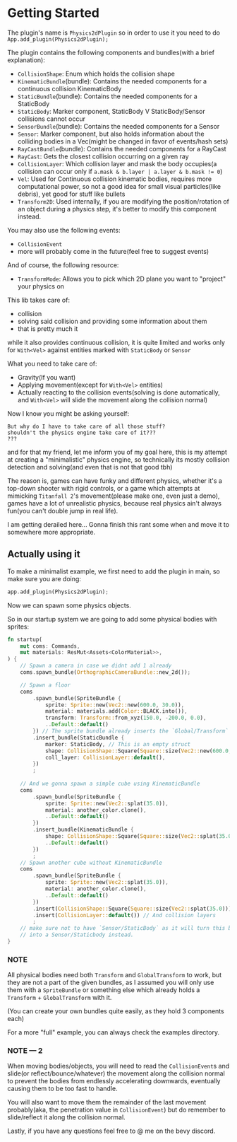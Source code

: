 # Getting Started

The plugin's name is `Physics2dPlugin` so in order to use it you need to do `App.add_plugin(Physics2dPlugin);`

The plugin contains the following components and bundles(with a brief explanation):

- `CollisionShape`: Enum which holds the collision shape
- `KinematicBundle`(bundle): Contains the needed components for a continuous collision KinematicBody
- `StaticBundle`(bundle): Contains the needed components for a StaticBody
- `StaticBody`: Marker component, StaticBody V StaticBody/Sensor collisions cannot occur
- `SensorBundle`(bundle): Contains the needed components for a Sensor
- `Sensor`: Marker component, but also holds information about the colliding bodies in a Vec(might be changed in favor of events/hash sets)
- `RayCastBundle`(bundle): Contains the needed components for a RayCast
- `RayCast`: Gets the closest collision occurring on a given ray
- `CollisionLayer`: Which collision layer and mask the body occupies(a collision can occur only if `a.mask & b.layer | a.layer & b.mask != 0`)
- `Vel`: Used for Continuous collision kinematic bodies, requires more computational power, so not a good idea for small visual particles(like debris), yet good for stuff like bullets
- `Transform2D`: Used internally, if you are modifying the position/rotation of an object during a physics step, it's better to modify this component instead.

You may also use the following events:

- `CollisionEvent`
- more will probably come in the future(feel free to suggest events)

And of course, the following resource:

- `TransformMode`: Allows you to pick which 2D plane you want to "project" your physics on

This lib takes care of:

- collision
- solving said collision and providing some information about them
- that is pretty much it

while it also provides continuous collision, it is quite limited and works only for `With<Vel>` against entities marked with `StaticBody` or `Sensor`

What you need to take care of:

- Gravity(If you want)
- Applying movement(except for `With<Vel>` entities)
- Actually reacting to the collision events(solving is done automatically, and `With<Vel>` will slide the movement along the collision normal)

Now I know you might be asking yourself:

```plain
But why do I have to take care of all those stuff?
shouldn't the physics engine take care of it???
???
```

and for that my friend, let me inform you of my goal here,
this is my attempt at creating a "minimalistic" physics engine,
so technically its mostly collision detection and solving(and even that is not that good tbh)

The reason is, games can have funky and different physics,
whether it's a top-down shooter with rigid controls,
or a game which attempts at mimicking `Titanfall 2`'s movement(please make one, even just a demo),
games have a lot of unrealistic physics, because real physics ain't always fun(you can't double jump in real life).

I am getting derailed here... Gonna finish this rant some when and move it to somewhere more appropriate.

## Actually using it

To make a minimalist example, we first need to add the plugin in main, so make sure you are doing:

```rs
app.add_plugin(Physics2dPlugin);
```

Now we can spawn some physics objects.

So in our startup system we are going to add some physical bodies with sprites:

```rs
fn startup(
    mut coms: Commands,
    mut materials: ResMut<Assets<ColorMaterial>>,
) {
    // Spawn a camera in case we didnt add 1 already
    coms.spawn_bundle(OrthographicCameraBundle::new_2d());

    // Spawn a floor
    coms
        .spawn_bundle(SpriteBundle {
            sprite: Sprite::new(Vec2::new(600.0, 30.0)),
            material: materials.add(Color::BLACK.into()),
            transform: Transform::from_xyz(150.0, -200.0, 0.0),
            ..Default::default()
        }) // The sprite bundle already inserts the `Global/Transform` components
        .insert_bundle(StaticBundle {
            marker: StaticBody, // This is an empty struct
            shape: CollisionShape::Square(Square::size(Vec2::new(600.0, 30.0))),
            coll_layer: CollisionLayer::default(),
        })
        ;
    
    // And we gonna spawn a simple cube using KinematicBundle
    coms
        .spawn_bundle(SpriteBundle {
            sprite: Sprite::new(Vec2::splat(35.0)),
            material: another_color.clone(),
            ..Default::default()
        })
        .insert_bundle(KinematicBundle {
            shape: CollisionShape::Square(Square::size(Vec2::splat(35.0))),
            ..Default::default()
        })
        ;
    // Spawn another cube without KinematicBundle
    coms
        .spawn_bundle(SpriteBundle {
            sprite: Sprite::new(Vec2::splat(35.0)),
            material: another_color.clone(),
            ..Default::default()
        })
        .insert(CollisionShape::Square(Square::size(Vec2::splat(35.0)))) // The collision shape
        .insert(CollisionLayer::default()) // And collision layers
        ;
    // make sure not to have `Sensor/StaticBody` as it will turn this body
    // into a Sensor/Staticbody instead.
}
```

### NOTE

All physical bodies need both `Transform` and `GlobalTransform` to work,
but they are not a part of the given bundles,
as I assumed you will only use them with a `SpriteBundle` or something else which already holds a `Transform` + `GlobalTransform` with it.

(You can create your own bundles quite easily, as they hold 3 components each)

For a more "full" example, you can always check the examples directory.

### NOTE — 2

When moving bodies/objects, you will need to read the `CollisionEvent`s
and slide(or reflect/bounce/whatever) the movement along the collision normal
to prevent the bodies from endlessly accelerating downwards,
eventually causing them to be too fast to handle.

You will also want to move them the remainder of the last movement probably(aka, the penetration value in `CollisionEvent`)
but do remember to slide/reflect it along the collision normal.

Lastly, if you have any questions feel free to @ me on the bevy discord.

